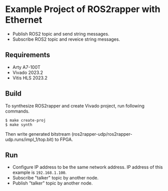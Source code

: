 # Example Project of ROS2rapper with Ethernet

* Publish ROS2 topic and send string messages.
* Subscribe ROS2 topic and reveice string messages.

## Requirements
* Arty A7-100T
* Vivado 2023.2
* Vitis HLS 2023.2

## Build
To synthesize ROS2rapper and create Vivado project, run following commands.
```
$ make create-proj
$ make synth
```

Then write generated bitstream (ros2rapper-udp/ros2rapper-udp.runs/impl\_1/top.bit) to FPGA.

## Run
* Configure IP address to be the same network address. IP address of this example is `192.168.1.100`.
* Subscribe "talker" topic by another node.
* Publish "talker" topic by another node.
